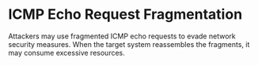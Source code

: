 # ICMP Echo Request Fragmentation
Attackers may use fragmented ICMP echo requests to evade network security measures. When the target system reassembles the fragments, it may consume excessive resources.
